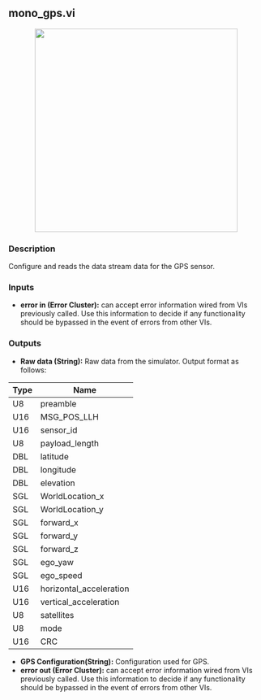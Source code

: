## mono_gps.vi
<p align="center">
<img src="https://github.com/monoDriveIO/client/raw/master/WikiPhotos/LV_client/sensors/mono__gpsc.png" width="400"  />
</p>

### Description
Configure and reads the data stream data for the GPS sensor.

### Inputs

- **error in (Error Cluster):** can accept error information wired from VIs previously called. Use this information to decide if any functionality should be bypassed in the event of errors from other VIs.

### Outputs
- **Raw data (String):** Raw data from the simulator. Output format as follows:

| Type  | Name   |
| ------------ | ------------ |
|U8  | preamble |
|U16 | MSG_POS_LLH  |
|U16 | sensor_id  |
|U8  | payload_length |
|DBL | latitude |
|DBL | longitude  |
|DBL | elevation  |
|SGL | WorldLocation_x |
|SGL | WorldLocation_y|
|SGL | forward_x  |
|SGL | forward_y   |
|SGL | forward_z   |
|SGL | ego_yaw  |
|SGL | ego_speed |
|U16 | horizontal_acceleration  |
|U16 | vertical_acceleration  |
|U8  | satellites  |
|U8  | mode   |
|U16 | CRC  |
- **GPS Configuration(String):** Configuration used for GPS.
- **error out (Error Cluster):** can accept error information wired from VIs previously called. Use this information to decide if any functionality should be bypassed in the event of errors from other VIs.

